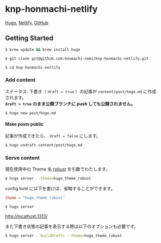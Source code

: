 # knp-honmachi-netlify

[Hugo](https://gohugo.io/), [Netlify](https://www.netlify.com/), [GitHub](https://github.com/)

## Getting Started

```bash
$ brew update && brew install hugo
```

```bash
$ git clone git@github.com:honmachi-nomi/knp-honmachi-netlify.git
```

```bash
$ cd knp-honmachi-netlify
```

### Add content

ステータス: 下書き（ `draft = true` ）の記事が `content/post/hoge.md` に作成されます。  
**`draft = true` のまま公開ブランチに push しても公開されません。**

```bash
$ hugo new post/hoge.md
```

#### Make posts public

記事が作成できたら、 `draft = false` にします。

```bash
$ hugo undraft content/post/hoge.md
```

### Serve content

現在使用中の Theme 名 [robust](https://github.com/dim0627/hugo_theme_robust) を引数でわたします。

```bash
$ hugo server --theme=hugo_theme_robust
```

config.toml に以下を書けば、省略することができます。

```config.toml
theme = "hugo_theme_robust"
```

```bash
$ hugo server
```

<http://localhost:1313/>

また下書き状態の記事を表示する際は以下のオプションも必要です。

```bash
$ hugo server --buildDrafts --theme=hugo_theme_robust
```
